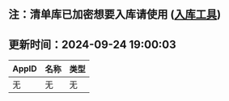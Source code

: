 ## 注：清单库已加密想要入库请使用 ([入库工具](https://github.com/BlankTMing/ManifestAutoUpdate/releases))

## 更新时间：2024-09-24 19:00:03
| AppID | 名称 | 类型  |
| :-------------------- | :----------------------------- | :----------- |
| 无 | 无 | 无 |
